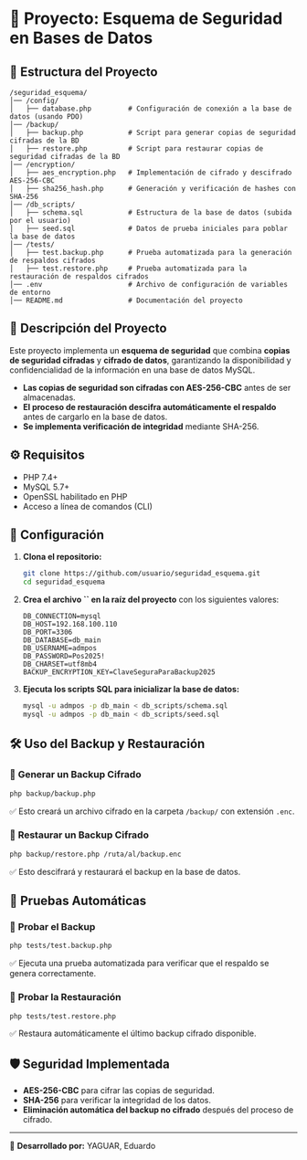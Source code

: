 # 📌 Proyecto: Esquema de Seguridad en Bases de Datos

## 📂 **Estructura del Proyecto**

```
/seguridad_esquema/
│── /config/
│   ├── database.php         # Configuración de conexión a la base de datos (usando PDO)
│── /backup/
│   ├── backup.php           # Script para generar copias de seguridad cifradas de la BD
│   ├── restore.php          # Script para restaurar copias de seguridad cifradas de la BD
│── /encryption/
│   ├── aes_encryption.php   # Implementación de cifrado y descifrado AES-256-CBC
│   ├── sha256_hash.php      # Generación y verificación de hashes con SHA-256
│── /db_scripts/
│   ├── schema.sql           # Estructura de la base de datos (subida por el usuario)
│   ├── seed.sql             # Datos de prueba iniciales para poblar la base de datos
│── /tests/
│   ├── test.backup.php      # Prueba automatizada para la generación de respaldos cifrados
│   ├── test.restore.php     # Prueba automatizada para la restauración de respaldos cifrados
│── .env                     # Archivo de configuración de variables de entorno
│── README.md                # Documentación del proyecto
```

## 🚀 **Descripción del Proyecto**

Este proyecto implementa un **esquema de seguridad** que combina **copias de seguridad cifradas** y **cifrado de datos**, garantizando la disponibilidad y confidencialidad de la información en una base de datos MySQL.

- **Las copias de seguridad son cifradas con AES-256-CBC** antes de ser almacenadas.
- **El proceso de restauración descifra automáticamente el respaldo** antes de cargarlo en la base de datos.
- **Se implementa verificación de integridad** mediante SHA-256.

## ⚙️ **Requisitos**

- PHP 7.4+
- MySQL 5.7+
- OpenSSL habilitado en PHP
- Acceso a línea de comandos (CLI)

## 🔧 **Configuración**

1. **Clona el repositorio:**

   ```bash
   git clone https://github.com/usuario/seguridad_esquema.git
   cd seguridad_esquema
   ```

2. **Crea el archivo **``** en la raíz del proyecto** con los siguientes valores:

   ```env
   DB_CONNECTION=mysql
   DB_HOST=192.168.100.110
   DB_PORT=3306
   DB_DATABASE=db_main
   DB_USERNAME=admpos
   DB_PASSWORD=Pos2025!
   DB_CHARSET=utf8mb4
   BACKUP_ENCRYPTION_KEY=ClaveSeguraParaBackup2025
   ```

3. **Ejecuta los scripts SQL para inicializar la base de datos:**

   ```bash
   mysql -u admpos -p db_main < db_scripts/schema.sql
   mysql -u admpos -p db_main < db_scripts/seed.sql
   ```

## 🛠 **Uso del Backup y Restauración**

### 🔹 **Generar un Backup Cifrado**

```bash
php backup/backup.php
```

✅ Esto creará un archivo cifrado en la carpeta `/backup/` con extensión `.enc`.

### 🔹 **Restaurar un Backup Cifrado**

```bash
php backup/restore.php /ruta/al/backup.enc
```

✅ Esto descifrará y restaurará el backup en la base de datos.

## 🧪 **Pruebas Automáticas**

### 🔹 **Probar el Backup**

```bash
php tests/test.backup.php
```

✅ Ejecuta una prueba automatizada para verificar que el respaldo se genera correctamente.

### 🔹 **Probar la Restauración**

```bash
php tests/test.restore.php
```

✅ Restaura automáticamente el último backup cifrado disponible.

## 🛡 **Seguridad Implementada**

- **AES-256-CBC** para cifrar las copias de seguridad.
- **SHA-256** para verificar la integridad de los datos.
- **Eliminación automática del backup no cifrado** después del proceso de cifrado.

---

🚀 **Desarrollado por:** YAGUAR, Eduardo

